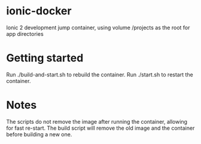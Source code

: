 # ionic-docker
Ionic 2 development jump container, using volume /projects
as the root for app directories

# Getting started
Run ./build-and-start.sh to rebuild the container.
Run ./start.sh to restart the container.

# Notes
The scripts do not remove the image after running the
container, allowing for fast re-start. The build script
will remove the old image and the container before building
a new one.
